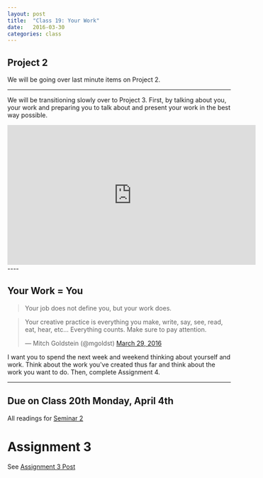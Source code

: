 ```yaml
---
layout: post
title:  "Class 19: Your Work"
date:   2016-03-30
categories: class
---
```


## Project 2
We will be going over last minute items on Project 2.

---

We will be transitioning slowly over to Project 3. First, by talking about you, your work and preparing you to talk about and present your work in the best way possible.


<iframe width="560" height="315" src="https://www.youtube.com/embed/Kkd8OSDa55A" frameborder="0" allowfullscreen></iframe>
----

## Your Work = You

> Your job does not define you, but your work does.


<blockquote class="twitter-tweet" data-lang="en"><p lang="en" dir="ltr">Your creative practice is everything you make, write, say, see, read, eat, hear, etc... Everything counts. Make sure to pay attention.</p>&mdash; Mitch Goldstein (@mgoldst) <a href="https://twitter.com/mgoldst/status/714661216661213189">March 29, 2016</a></blockquote>
<script async src="//platform.twitter.com/widgets.js" charset="utf-8"></script>

I want you to spend the next week and weekend thinking about yourself and work. Think about the work you've created thus far and think about the work you want to do. Then, complete Assignment 4.


---

Due on Class 20th Monday, April 4th
---
All readings for <a href='{{ base }}/intro-to-web-design/seminars/2016/03/28/seminar-2.html'>Seminar 2</a>  

# Assignment 3
See <a href='{{ base }}/intro-to-web-design/assignments/2016/03/30/assignment-3.html'>Assignment 3 Post</a>
